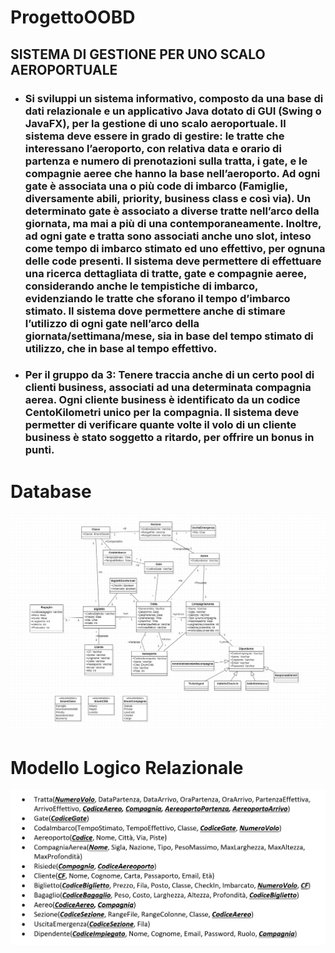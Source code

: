 # ProgettoOOBD
## SISTEMA DI GESTIONE PER UNO SCALO AEROPORTUALE
- ### Si sviluppi un sistema informativo, composto da una base di dati relazionale e un applicativo Java dotato di GUI (Swing o JavaFX), per la gestione di uno scalo aeroportuale. Il sistema deve essere in grado di gestire: le tratte che interessano l’aeroporto, con relativa data e orario di partenza e numero di prenotazioni sulla tratta, i gate, e le compagnie aeree che hanno la base nell’aeroporto. Ad ogni gate è associata una o più code di imbarco (Famiglie, diversamente abili, priority, business class e così via). Un determinato gate è associato a diverse tratte nell’arco della giornata, ma mai a più di una contemporaneamente. Inoltre, ad ogni gate e tratta sono associati anche uno slot, inteso come tempo di imbarco stimato ed uno effettivo, per ognuna delle code presenti. Il sistema deve permettere di effettuare una ricerca dettagliata di tratte, gate e compagnie aeree, considerando anche le tempistiche di imbarco, evidenziando le tratte che sforano il tempo d’imbarco stimato. Il sistema dove permettere anche di stimare l’utilizzo di ogni gate nell’arco della giornata/settimana/mese, sia in base del tempo stimato di utilizzo, che in base al tempo effettivo.
- ### Per il gruppo da 3: Tenere traccia anche di un certo pool di clienti business, associati ad una determinata compagnia aerea. Ogni cliente business è identificato da un codice CentoKilometri unico per la compagnia. Il sistema deve permetter di verificare quante volte il volo di un cliente business è stato soggetto a ritardo, per offrire un bonus in punti.

# Database
![](progettazione/img/Database.png)

# Modello Logico Relazionale
![](progettazione/img/ModelloLogicoRelazionale.png)

